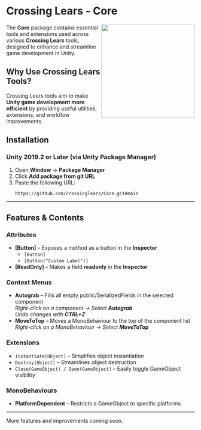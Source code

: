 # Crossing Lears - Core

<img src="https://github.com/user-attachments/assets/635f1ca3-ccb6-4b10-b55e-514b805c2d91" align="right" width="250">

The **Core** package contains essential tools and extensions used across various **Crossing Lears** tools, designed to enhance and streamline game development in Unity.

## Why Use Crossing Lears Tools?
Crossing Lears tools aim to make **Unity game development more efficient** by providing useful utilities, extensions, and workflow improvements.

## Installation
### Unity 2019.2 or Later (via Unity Package Manager)
1. Open **Window** → **Package Manager**
2. Click **Add package from git URL**
3. Paste the following URL:
   ```
   https://github.com/crossinglears/Core.git#main
   ```

---

## Features & Contents
### Attributes
- **[Button]** – Exposes a method as a button in the **Inspector**
  - ` [Button] `
  - ` [Button("Custom Label")] `
- **[ReadOnly]** – Makes a field **readonly** in the **Inspector**

### Context Menus
- **Autograb** – Fills all empty public/SerializedFields in the selected component  
  _Right-click on a component → Select **Autograb**_  
  _Undo changes with **CTRL+Z**_
- **MoveToTop** – Moves a MonoBehaviour to the top of the component list  
  _Right-click on a MonoBehaviour → Select **MoveToTop**_

### Extensions
- `Instantiate(Object)` – Simplifies object instantiation
- `Destroy(Object)` – Streamlines object destruction
- `Close(GameObject) / Open(GameObject)` – Easily toggle GameObject visibility

### MonoBehaviours
- **PlatformDependent** – Restricts a GameObject to specific platforms

---

More features and improvements coming soon.

